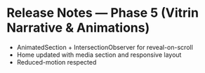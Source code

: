 # Release Notes — Phase 5 (Vitrin Narrative & Animations)
- AnimatedSection + IntersectionObserver for reveal-on-scroll
- Home updated with media section and responsive layout
- Reduced-motion respected
